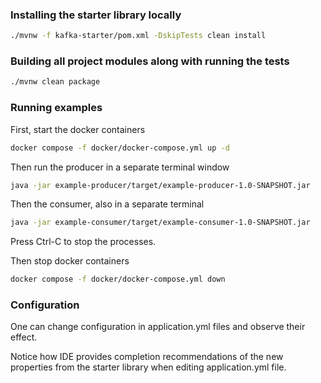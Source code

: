 ### Installing the starter library locally
```bash
./mvnw -f kafka-starter/pom.xml -DskipTests clean install
```

### Building all project modules along with running the tests
```bash
./mvnw clean package
```

### Running examples

First, start the docker containers
```bash
docker compose -f docker/docker-compose.yml up -d
```

Then run the producer in a separate terminal window
```bash
java -jar example-producer/target/example-producer-1.0-SNAPSHOT.jar
```

Then the consumer, also in a separate terminal
```bash
java -jar example-consumer/target/example-consumer-1.0-SNAPSHOT.jar
```

Press Ctrl-C to stop the processes.

Then stop docker containers
```bash
docker compose -f docker/docker-compose.yml down
```


### Configuration

One can change configuration in application.yml files and observe their effect. 

Notice how IDE provides completion recommendations of the new properties from the starter library
when editing application.yml file.
